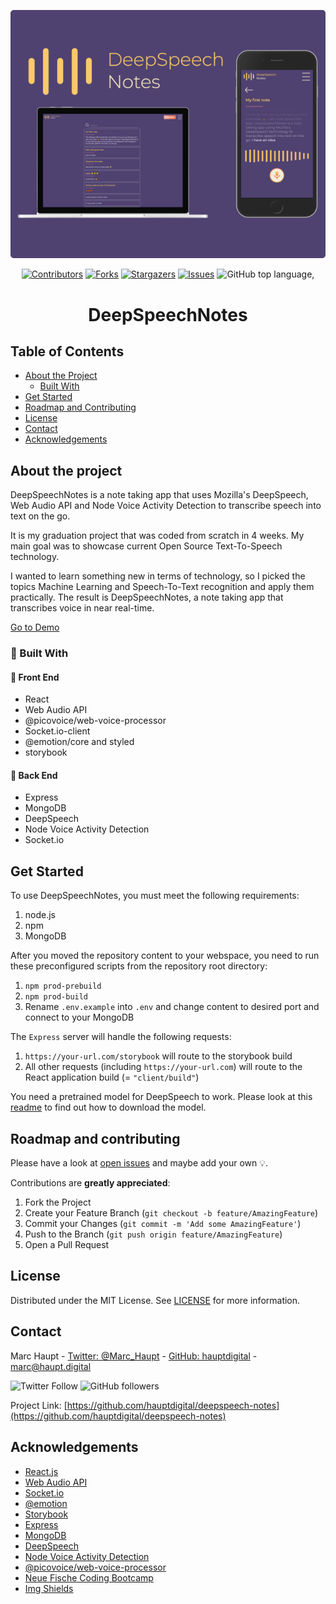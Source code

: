 <div align="center">

[![DeepSpeechNotes Screen Shot][product-screenshot]](https://deepspeech.haupt.digital)

[![Contributors][contributors-shield]][contributors-url]
[![Forks][forks-shield]][forks-url]
[![Stargazers][stars-shield]][stars-url]
[![Issues][issues-shield]][issues-url]
![GitHub top language,](https://img.shields.io/github/languages/top/hauptdigital/deepspeech-notes?style=flat-square)

# DeepSpeechNotes

</div>

## Table of Contents

- [About the Project](#about-the-project)
  - [Built With](#built-with)
- [Get Started](#get-started)
- [Roadmap and Contributing](#roadmap-and-contributing)
- [License](#license)
- [Contact](#contact)
- [Acknowledgements](#acknowledgements)

## About the project

DeepSpeechNotes is a note taking app that uses Mozilla's DeepSpeech, Web Audio API and Node Voice Activity Detection to transcribe speech into text on the go.

It is my graduation project that was coded from scratch in 4 weeks. My main goal was to showcase current Open Source Text-To-Speech technology.

I wanted to learn something new in terms of technology, so I picked the topics Machine Learning and Speech-To-Text recognition and apply them practically. The result is DeepSpeechNotes, a note taking app that transcribes voice in near real-time.

[Go to Demo](https://deepspeech-notes.haupt.digital)

### 🚀 Built With

#### 💅 Front End

- React
- Web Audio API
- @picovoice/web-voice-processor
- Socket.io-client
- @emotion/core and styled
- storybook

#### 🧱 Back End

- Express
- MongoDB
- DeepSpeech
- Node Voice Activity Detection
- Socket.io

## Get Started

To use DeepSpeechNotes, you must meet the following requirements:

1. node.js
2. npm
3. MongoDB

After you moved the repository content to your webspace, you need to run these preconfigured scripts from the repository root directory:

1. `npm prod-prebuild`
2. `npm prod-build`
3. Rename `.env.example` into `.env` and change content to desired port and connect to your MongoDB

The `Express` server will handle the following requests:

1. `https://your-url.com/storybook` will route to the storybook build
2. All other requests (including `https://your-url.com`) will route to the React application build (= `"client/build"`)

You need a pretrained model for DeepSpeech to work. Please look at this [readme](src/model/README.md) to find out how to download the model.

## Roadmap and contributing

Please have a look at [open issues](https://github.com/hauptdigital/deepspeech-notes/issues) and maybe add your own 💡.

Contributions are **greatly appreciated**:

1. Fork the Project
2. Create your Feature Branch (`git checkout -b feature/AmazingFeature`)
3. Commit your Changes (`git commit -m 'Add some AmazingFeature'`)
4. Push to the Branch (`git push origin feature/AmazingFeature`)
5. Open a Pull Request

## License

Distributed under the MIT License. See [LICENSE](LICENSE.txt) for more information.

## Contact

Marc Haupt - [Twitter: @Marc_Haupt](https://twitter.com/Marc_Haupt) - [GitHub: hauptdigital](https://github.com/hauptdigital) - marc@haupt.digital

![Twitter Follow](https://img.shields.io/twitter/follow/Marc_Haupt?style=social)
![GitHub followers](https://img.shields.io/github/followers/hauptdigital?style=social)

Project Link: [https://github.com/hauptdigital/deepspeech-notes](https://github.com/hauptdigital/deepspeech-notes)

## Acknowledgements

- [React.js](https://reactjs.org/)
- [Web Audio API](https://developer.mozilla.org/en-US/docs/Web/API/Web_Audio_API)
- [Socket.io](https://socket.io/)
- [@emotion](https://emotion.sh/docs/introduction)
- [Storybook](https://storybook.js.org)
- [Express](https://expressjs.com)
- [MongoDB](https://www.mongodb.com)
- [DeepSpeech](https://github.com/mozilla/DeepSpeech)
- [Node Voice Activity Detection](https://github.com/snirpo/node-vad)
- [@picovoice/web-voice-processor](https://github.com/Picovoice/web-voice-processor)
- [Neue Fische Coding Bootcamp](https://www.neuefische.de/)
- [Img Shields](https://shields.io)

<!-- MARKDOWN LINKS & IMAGES -->

[contributors-shield]: https://img.shields.io/github/contributors/hauptdigital/deepspeech-notes.svg?style=flat-square
[contributors-url]: https://github.com/hauptdigital/deepspeech-notes/graphs/contributors
[forks-shield]: https://img.shields.io/github/forks/hauptdigital/deepspeech-notes.svg?style=flat-square
[forks-url]: https://github.com/hauptdigital/deepspeech-notes/network/members
[stars-shield]: https://img.shields.io/github/stars/hauptdigital/deepspeech-notes.svg?style=flat-square
[stars-url]: https://github.com/hauptdigital/deepspeech-notes/stargazers
[issues-shield]: https://img.shields.io/github/issues/hauptdigital/deepspeech-notes.svg?style=flat-square
[issues-url]: https://github.com/hauptdigital/deepspeech-notes/issues
[license-shield]: https://img.shields.io/github/license/hauptdigital/deepspeech-notes.svg?style=flat-square
[license-url]: https://github.com/hauptdigital/deepspeech-notes/blob/master/LICENSE.txt
[product-screenshot]: docs/screenshot.png
